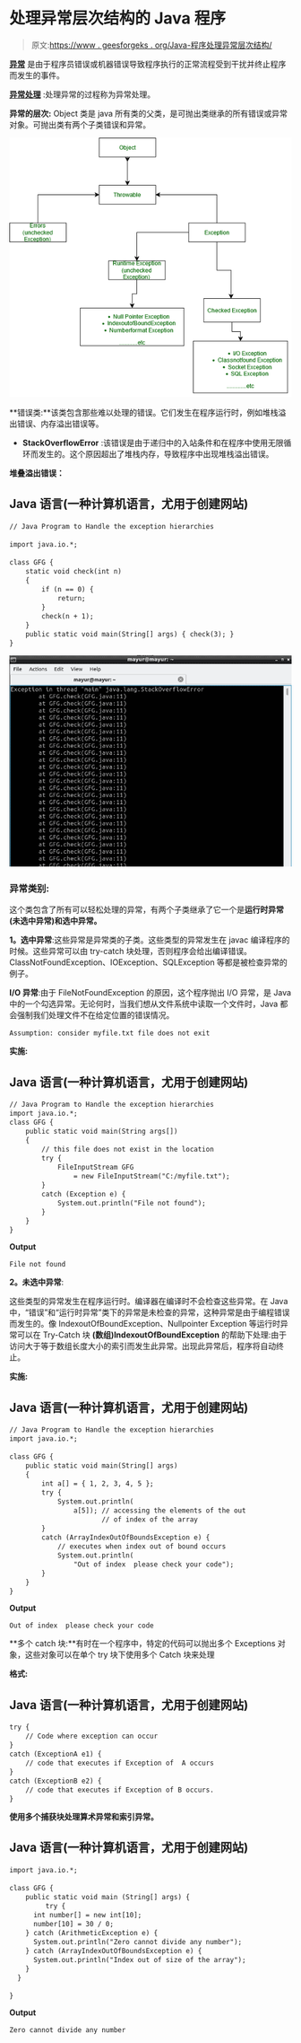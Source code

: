 # 处理异常层次结构的 Java 程序

> 原文:[https://www . geesforgeks . org/Java-程序处理异常层次结构/](https://www.geeksforgeeks.org/java-program-to-handle-the-exception-hierarchies/)

[**异常**](https://www.geeksforgeeks.org/exceptions-in-java/) 是由于程序员错误或机器错误导致程序执行的正常流程受到干扰并终止程序而发生的事件。

[**异常处理**](https://www.geeksforgeeks.org/java-gq/exception-handling-2-gq/) :处理异常的过程称为异常处理。

**异常的层次:** Object 类是 java 所有类的父类，是可抛出类继承的所有错误或异常对象。可抛出类有两个子类错误和异常。

![](img/eaa4b6cef4b8658213268f2be9cb7703.png)

**错误类:**该类包含那些难以处理的错误。它们发生在程序运行时，例如堆栈溢出错误、内存溢出错误等。

*   **StackOverflowError** :该错误是由于递归中的入站条件和在程序中使用无限循环而发生的。这个原因超出了堆栈内存，导致程序中出现堆栈溢出错误。

**堆叠溢出错误：**

## Java 语言(一种计算机语言，尤用于创建网站)

```
// Java Program to Handle the exception hierarchies

import java.io.*;

class GFG {
    static void check(int n)
    {
        if (n == 0) {
            return;
        }
        check(n + 1);
    }
    public static void main(String[] args) { check(3); }
}
```

![](img/edbaa1a80d10ffec3a52ada07af73209.png)

### 异常类别:

这个类包含了所有可以轻松处理的异常，有两个子类继承了它一个是**运行时异常(未选中异常)和选中异常。**

**1。选中异常**:这些异常是异常类的子类。这些类型的异常发生在 javac 编译程序的时候。这些异常可以由 try-catch 块处理，否则程序会给出编译错误。ClassNotFoundException、IOException、SQLException 等都是被检查异常的例子。

**I/O 异常**:由于 FileNotFoundException 的原因，这个程序抛出 I/O 异常，是 Java 中的一个勾选异常。无论何时，当我们想从文件系统中读取一个文件时，Java 都会强制我们处理文件不在给定位置的错误情况。

```
Assumption: consider myfile.txt file does not exit 
```

**实施:**

## Java 语言(一种计算机语言，尤用于创建网站)

```
// Java Program to Handle the exception hierarchies
import java.io.*;
class GFG {
    public static void main(String args[])
    {
        // this file does not exist in the location
        try {
            FileInputStream GFG
                = new FileInputStream("C:/myfile.txt");
        }
        catch (Exception e) {
            System.out.println("File not found");
        }
    }
}
```

**Output**

```
File not found
```

**2。未选中异常**:

这些类型的异常发生在程序运行时。编译器在编译时不会检查这些异常。在 Java 中，“错误”和“运行时异常”类下的异常是未检查的异常，这种异常是由于编程错误而发生的。像 IndexoutOfBoundException、Nullpointer Exception 等运行时异常可以在 Try-Catch 块
**(数组)IndexoutOfBoundException** 的帮助下处理:由于访问大于等于数组长度大小的索引而发生此异常。出现此异常后，程序将自动终止。

**实施:**

## Java 语言(一种计算机语言，尤用于创建网站)

```
// Java Program to Handle the exception hierarchies
import java.io.*;

class GFG {
    public static void main(String[] args)
    {
        int a[] = { 1, 2, 3, 4, 5 };
        try {
            System.out.println(
                a[5]); // accessing the elements of the out
                       // of index of the array
        }
        catch (ArrayIndexOutOfBoundsException e) {
            // executes when index out of bound occurs
            System.out.println(
                "Out of index  please check your code");
        }
    }
}
```

**Output**

```
Out of index  please check your code
```

**多个 catch 块:**有时在一个程序中，特定的代码可以抛出多个 Exceptions 对象，这些对象可以在单个 try 块下使用多个 Catch 块来处理

**格式:**

## Java 语言(一种计算机语言，尤用于创建网站)

```
try {
    // Code where exception can occur
}
catch (ExceptionA e1) {
    // code that executes if Exception of  A occurs
}
catch (ExceptionB e2) {
    // code that executes if Exception of B occurs.
}
```

**使用多个捕获块处理算术异常和索引异常。**

## Java 语言(一种计算机语言，尤用于创建网站)

```
import java.io.*;

class GFG {
    public static void main (String[] args) {
         try {
      int number[] = new int[10];
      number[10] = 30 / 0;
    } catch (ArithmeticException e) {
      System.out.println("Zero cannot divide any number");
    } catch (ArrayIndexOutOfBoundsException e) {
      System.out.println("Index out of size of the array");
    }
  }

}
```

**Output**

```
Zero cannot divide any number
```